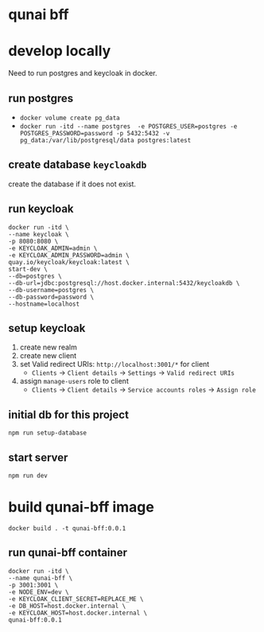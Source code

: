 # qunai bff


# develop locally
Need to run postgres and keycloak in docker.
## run postgres
- `docker volume create pg_data`
- `docker run -itd --name postgres  -e POSTGRES_USER=postgres -e POSTGRES_PASSWORD=password -p 5432:5432 -v pg_data:/var/lib/postgresql/data postgres:latest`
## create database `keycloakdb`
create the database if it does not exist.
## run keycloak
```
docker run -itd \
--name keycloak \
-p 8080:8080 \
-e KEYCLOAK_ADMIN=admin \
-e KEYCLOAK_ADMIN_PASSWORD=admin \
quay.io/keycloak/keycloak:latest \
start-dev \
--db=postgres \
--db-url=jdbc:postgresql://host.docker.internal:5432/keycloakdb \
--db-username=postgres \
--db-password=password \
--hostname=localhost
```
## setup keycloak
1. create new realm
2. create new client
3. set Valid redirect URIs: `http://localhost:3001/*` for client
   - `Clients` -> `Client details` -> `Settings` -> `Valid redirect URIs`
4. assign `manage-users` role to client
   - `Clients` -> `Client details` -> `Service accounts roles` -> `Assign role`

## initial db for this project
`npm run setup-database`
## start server
`npm run dev`

# build qunai-bff image
`docker build . -t qunai-bff:0.0.1`

## run qunai-bff container
```
docker run -itd \
--name qunai-bff \
-p 3001:3001 \
-e NODE_ENV=dev \
-e KEYCLOAK_CLIENT_SECRET=REPLACE_ME \
-e DB_HOST=host.docker.internal \
-e KEYCLOAK_HOST=host.docker.internal \
qunai-bff:0.0.1
```